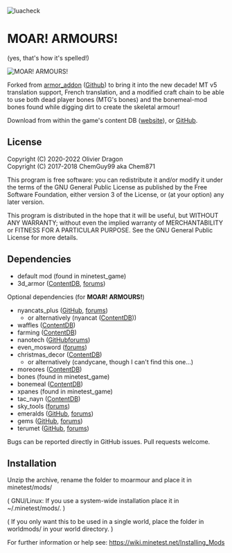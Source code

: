 ![luacheck](https://github.com/dacmot/moarmour/actions/workflows/luacheck.yml/badge.svg)

MOAR! ARMOURS!
================

(yes, that's how it's spelled!)

![MOAR! ARMOURS!](https://raw.githubusercontent.com/dacmot/moarmour/master/screenshot_20240116_214411.png)

Forked from [armor_addon](https://forum.minetest.net/viewtopic.php?t=18403) ([Github](https://github.com/Chemguy99/armor_addon)) to bring it into the new decade! MT v5 translation support, French translation, and a modified craft chain to be able to use both dead player bones (MTG's bones) and the bonemeal-mod bones found while digging dirt to create the skeletal armour!

Download from within the game's content DB ([website](https://content.minetest.net/packages/Duvalon/moarmour/)), or [GitHub](https://github.com/dacmot/moarmour/releases).

License
-------

Copyright (C) 2020-2022  Olivier Dragon</br>
Copyright (C) 2017-2018  ChemGuy99 aka Chem871

This program is free software: you can redistribute it and/or modify
it under the terms of the GNU General Public License as published by
the Free Software Foundation, either version 3 of the License, or
(at your option) any later version.

This program is distributed in the hope that it will be useful,
but WITHOUT ANY WARRANTY; without even the implied warranty of
MERCHANTABILITY or FITNESS FOR A PARTICULAR PURPOSE.  See the
GNU General Public License for more details.


Dependencies
------------

- default mod (found in minetest_game)
- 3d_armor ([ContentDB](https://content.minetest.net/packages/stu/3d_armor/), [forums](https://forum.minetest.net/viewtopic.php?t=4654))

Optional dependencies (for **MOAR! ARMOURS!**)

- nyancats_plus ([GitHub](https://github.com/red-001/nyancats_plus), [forums](https://forum.minetest.net/viewtopic.php?t=12106))
    - or alternatively (nyancat ([ContentDB](https://content.minetest.net/packages/rubenwardy/nyancat/)))
- waffles ([ContentDB](https://content.minetest.net/packages/GreenDimond/waffles/))
- farming ([ContentDB](https://content.minetest.net/packages/TenPlus1/farming/))
- nanotech ([GitHub](https://github.com/Diablosxm/nanotech)[forums](https://forum.minetest.net/viewtopic.php?t=6469))
- even_mosword ([forums](https://forum.minetest.net/viewtopic.php?t=11972))
- christmas_decor ([ContentDB](https://content.minetest.net/packages/GreenXenith/christmas_decor/))
    - or alternatively (candycane, though I can't find this one...)
- moreores ([ContentDB](https://content.minetest.net/packages/Calinou/moreores/))
- bones (found in minetest_game)
- bonemeal ([ContentDB](https://content.minetest.net/packages/TenPlus1/bonemeal/))
- xpanes (found in minetest_game)
- tac_nayn ([ContentDB](https://content.minetest.net/packages/GreenDimond/tac_nayn/))
- sky_tools ([forums](https://forum.minetest.net/viewtopic.php?f=9&t=18749))
- emeralds ([GitHub](https://github.com/CC10MAGIC/emeralds), [forums](https://forum.minetest.net/viewtopic.php?t=15485))
- gems ([GitHub](https://github.com/captainLAD/gems), [forums](https://forum.minetest.net/viewtopic.php?t=4294))
- terumet ([GitHub](https://github.com/Terumoc/terumet), [forums](https://forum.minetest.net/viewtopic.php?t=19194))

Bugs can be reported directly in GitHub issues. Pull requests welcome.

Installation
------------

Unzip the archive, rename the folder to moarmour and
place it in minetest/mods/

(  GNU/Linux: If you use a system-wide installation place
    it in ~/.minetest/mods/.  )

(  If you only want this to be used in a single world, place
    the folder in worldmods/ in your world directory.  )

For further information or help see:
https://wiki.minetest.net/Installing_Mods
